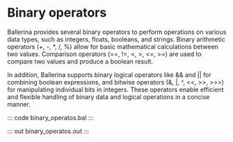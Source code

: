 # Binary operators

Ballerina provides several binary operators to perform operations on various data types, such as integers, floats, booleans, and strings. Binary arithmetic operators (+, -, *, /, %) allow for basic mathematical calculations between two values. Comparison operators (==, !=, <, >, <=, >=) are used to compare two values and produce a boolean result.

In addition, Ballerina supports binary logical operators like && and || for combining boolean expressions, and bitwise operators (&, |, ^, <<, >>, >>>) for manipulating individual bits in integers. These operators enable efficient and flexible handling of binary data and logical operations in a concise manner.

::: code binary_operatos.bal :::

::: out binary_operatos.out :::
